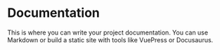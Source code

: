 # Documentation

This is where you can write your project documentation. You can use Markdown or build a static site with tools like VuePress or Docusaurus.

